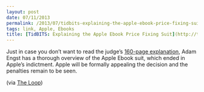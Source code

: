 ```yaml
---
layout: post
date: 07/11/2013
permalink: /2013/07/tidbits-explaining-the-apple-ebook-price-fixing-suit/
tags: link, Apple, Ebooks
title: [TidBITS: Explaining the Apple Ebook Price Fixing Suit](http://tidbits.com/article/13912)
---
```


<p>Just in case you don&#8217;t want to read the judge&#8217;s <a href="http://www.nysd.uscourts.gov/cases/show.php?db=special&amp;id=306">160-page explanation</a>, Adam Engst has a thorough overview of the Apple Ebook suit, which ended in Apple&#8217;s indictment. Apple will be formally appealing the decision and the penalties remain to be seen.</p>

<p>(via <a href="http://www.loopinsight.com/2013/07/11/apples-ebook-trial/" title="Apple's ebook trial - The Loop">The Loop</a>)</p>